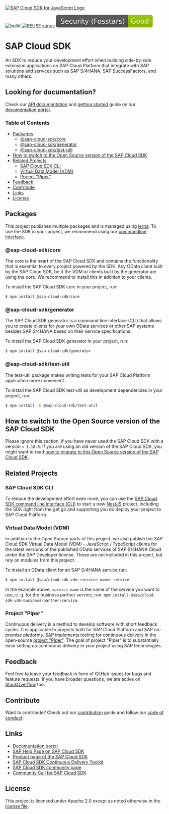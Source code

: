 <a href="https://sap.com/s4sdk"><img src="https://help.sap.com/doc/2324e9c3b28748a4ae2ad08166d77675/1.0/en-US/logo-with-js.svg" alt="SAP Cloud SDK for JavaScript Logo" height="122.92" width="226.773"/></a>

![build](https://github.com/SAP/cloud-sdk-js/workflows/build/badge.svg)
[![REUSE status](https://api.reuse.software/badge/github.com/SAP/cloud-sdk-js)](https://api.reuse.software/info/github.com/SAP/cloud-sdk-js)
[![Fosstars security rating](https://github.com/SAP/cloud-sdk-js/blob/fosstars-report/fosstars_badge.svg)](https://github.com/SAP/cloud-sdk-js/blob/fosstars-report/fosstars_report.md)

# SAP Cloud SDK

An SDK to reduce your development effort when building side-by-side extension applications on SAP Cloud Platform that integrate with SAP solutions and services such as SAP S/4HANA, SAP SuccessFactors, and many others.

## Looking for documentation?

Check our [API documentation](https://sap.github.io/cloud-sdk/docs/js/api) and [getting started](https://sap.github.io/cloud-sdk/docs/js/getting-started) guide on our [documentation portal](https://sap.github.io/cloud-sdk/).

### Table of Contents

- [Packages](#packages)
  - [@sap-cloud-sdk/core](#sap-cloud-sdkcore)
  - [@sap-cloud-sdk/generator](#sap-cloud-sdkgenerator)
  - [@sap-cloud-sdk/test-util](#sap-cloud-sdktest-util)
- [How to switch to the Open Source version of the SAP Cloud SDK](#how-to-switch-to-the-open-source-version-of-the-sap-cloud-sdk)
- [Related Projects](#related-projects)
  - [SAP Cloud SDK CLI](#sap-cloud-sdk-cli)
  - [Virtual Data Model (VDM)](#virtual-data-model-vdm)
  - [Project "Piper"](#project-piper)
- [Feedback](#feedback)
- [Contribute](#contribute)
- [Links](#links)
- [License](#license)

## Packages

This project publishes multiple packages and is managed using [lerna](https://github.com/lerna/lerna).
To use the SDK in your project, we recommend using our [commandline interface](#sap-cloud-sdk-cli).

### @sap-cloud-sdk/core

The core is the heart of the SAP Cloud SDK and contains the functionality that is essential to every project powered by the SDK. Any OData client built by the SAP Cloud SDK, be it the VDM or clients built by the generator are using the core. We recommend to install this in addition to your clients.

To install the SAP Cloud SDK core in your project, run:

```bash
$ npm install @sap-cloud-sdk/core
```

### @sap-cloud-sdk/generator

The SAP Cloud SDK generator is a command line interface (CLI) that allows you to create clients for your own OData services or other SAP systems besides SAP S/4HANA based on their service specifications.

To install the SAP Cloud SDK generator in your project, run:

```bash
$ npm install @sap-cloud-sdk/generator
```

### @sap-cloud-sdk/test-util

The test-util package makes writing tests for your SAP Cloud Platform application more convenient.

To install the SAP Cloud SDK test-util as development dependencies in your project, run:

```bash
$ npm install -D @sap-cloud-sdk/test-util
```

## How to switch to the Open Source version of the SAP Cloud SDK

Please ignore this section, if you have never used the SAP Cloud SDK with a version `< 1.18.0`.
If you are using an old version of the SAP Cloud SDK, you might want to read [how to migrate to this Open Source version of the SAP Cloud SDK](https://sap.github.io/cloud-sdk/docs/js/guides/migrate-to-open-source-version-of-cloud-sdk-for-javascript-typescript).

## Related Projects

### SAP Cloud SDK CLI

To reduce the development effort even more, you can use the [SAP Cloud SDK command line interface (CLI)](https://github.com/sap/cloud-sdk-cli) to start a new [NestJS](https://github.com/nestjs/nest) project, including the SDK right from the get go and supporting you do deploy your project to SAP Cloud Platform.

### Virtual Data Model (VDM)

In addition to the Open Source parts of this project, we also publish the SAP Cloud SDK Virtual Data Model (VDM) - JavaScript / TypeScript clients for the latest versions of the published OData services of SAP S/4HANA Cloud under the SAP Developer license. Those are not included in this project, but rely on modules from this project.

To install an OData client for an SAP S/4HANA service run:

```bash
$ npm install @sap/cloud-sdk-vdm-<service name>-service
```

In the example above, `service name` is the name of the service you want to use, e. g. for the business partner service, run: `npm install @sap/cloud-sdk-vdm-business-partner-service`.

### Project "Piper"

Continuous delivery is a method to develop software with short feedback cycles.
It is applicable to projects both for SAP Cloud Platform and SAP on-premise platforms.
SAP implements tooling for continuous delivery in the open-source [project "Piper"](https://sap.github.io/jenkins-library/).
The goal of project "Piper" is to substantially ease setting up continuous delivery in your project using SAP technologies.

## Feedback

Feel free to leave your feedback in form of GitHub issues for bugs and feature requests. If you have broader questions, we are active on [StackOverflow](https://stackoverflow.com/questions/tagged/sap-cloud-sdk+javascript) too.

## Contribute

Want to contribute? Check out our [contribution](./CONTRIBUTING.md) guide and follow our [code of conduct](./CODE_OF_CONDUCT).

## Links

- [Documentation portal](https://sap.github.io/cloud-sdk/)
- [SAP Help Page on SAP Cloud SDK](https://help.sap.com/viewer/product/SAP_CLOUD_SDK/1.0/en-US)
- [Product page of the SAP Cloud SDK](https://developers.sap.com/topics/cloud-sdk.html)
- [SAP Cloud SDK Continuous Delivery Toolkit](https://github.com/SAP/cloud-s4-sdk-pipeline)
- [SAP Cloud SDK community page](https://community.sap.com/topics/cloud-sdk)
- [Community Call for SAP Cloud SDK](https://blogs.sap.com/2019/06/26/sap-cloud-sdk-new-format-of-the-update-call-for-sap-community/)

## License

This project is licensed under Apache 2.0 except as noted otherwise in the [license file](./LICENSES/Apache-2.0.txt).
